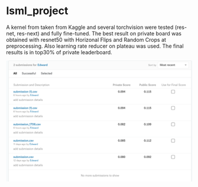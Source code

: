 # lsml_project

A kernel from taken from Kaggle and several torchvision were tested (res-net, res-next) and fully fine-tuned. The best result on private board was obtained with resnet50 with Horizonal Flips and Random Crops at preprocessing. Also learning rate reducer on plateau was used. The final results is in top30% of private leaderboard.

![Submissions results](https://raw.githubusercontent.com/eayunts/lsml_project/master/sub_results.png)
